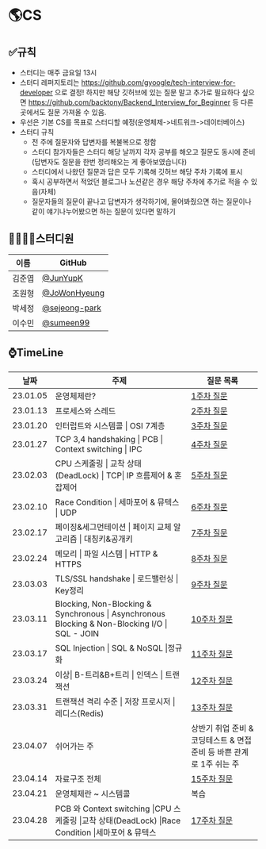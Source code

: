 # 🌎CS

## ✅규칙

* 스터디는 매주 금요일 13시
* 스터디 레퍼지토리는 https://github.com/gyoogle/tech-interview-for-developer 으로 결정! 하지만 해당 깃허브에 있는 질문 말고 추가로 필요하다 싶으면 https://github.com/backtony/Backend_Interview_for_Beginner 등 다른 곳에서도 질문 가져올 수 있음.
* 우선은 기본 CS를 목표로 스터디할 예정(운영체제->네트워크->데이터베이스)
* 스터디 규칙
  * 전 주에 질문자와 답변자를 복불복으로 정함
  * 스터디 참가자들은 스터디 해당 날까지 각자 공부를 해오고 질문도 동시에 준비(답변자도 질문을 한번 정리해오는 게 좋아보였습니다)
  * 스터디에서 나왔던 질문과 답은 모두 기록해 깃허브 해당 주차 기록에 표시
  * 혹시 공부하면서 적었던 블로그나 노션같은 경우 해당 주차에 추가로 적을 수 있음(자체)
  * 질문자들의 질문이 끝나고 답변자가 생각하기에, 물어봐줬으면 하는 질문이나 같이 얘기나누어봤으면 하는 질문이 있다면 말하기



## 👨‍👨‍👧‍👦스터디원

| 이름   | GitHub                                           |
| ------ | ------------------------------------------------ |
| 김준엽 | [@JunYupK](https://github.com/JunYupK)           |
| 조원형 | [@JoWonHyeung](https://github.com/JoWonHyeung)   |
| 박세정 | [@sejeong-park](https://github.com/sejeong-park) |
| 이수민 | [@sumeen99](https://github.com/sumeen99)         |

## ⌚TimeLine

| 날짜     | 주제                             | 질문 목록               |
| -------- | -------------------------------- | ----------------------- |
| 23.01.05 | 운영체제란?                      | [1주차 질문](/1주차.md) |
| 23.01.13 | 프로세스와 스레드                | [2주차 질문](/2주차.md) |
| 23.01.20 | 인터럽트와 시스템콜 \| OSI 7계층 | [3주차 질문](/3주차.md) |
| 23.01.27 | TCP 3,4 handshaking \| PCB \| Context switching \| IPC | [4주차 질문](/4주차.md)                       |
|   23.02.03  |  CPU 스케줄링 \| 교착 상태(DeadLock) \| TCP\| IP 흐름제어 & 혼잡제어                                | [5주차 질문](/5주차.md) |
|23.02.10| Race Condition \| 세마포어 & 뮤텍스 \| UDP|[6주차 질문](/6주차.md) |
|23.02.17| 페이징&세그먼테이션 \| 페이지 교체 알고리즘 \| 대칭키&공개키 | [7주차 질문](/7주차.md)|
|23.02.24| 메모리 \| 파일 시스템 \| HTTP & HTTPS | [8주차 질문](/8주차.md)|
|23.03.03|TLS/SSL handshake \| 로드밸런싱 \| Key정리|[9주차 질문](/9주차.md)|
|23.03.11|Blocking, Non-Blocking & Synchronous \| Asynchronous Blocking & Non-Blocking I/O \| SQL - JOIN|[10주차 질문](/10주차.md)|
|23.03.17| SQL Injection \| SQL & NoSQL \|정규화 |[11주차 질문](/11주차.md) |
|23.03.24| 이상\| B-트리&B+트리 \| 인덱스 \| 트랜잭션 |[12주차 질문](/12주차.md) |
|23.03.31| 트랜잭션 격리 수준 \| 저장 프로시저 \| 레디스(Redis) |[13주차 질문](/13주차.md) |
|23.04.07 | 쉬어가는 주 | 상반기 취업 준비 & 코딩테스트 & 면접 준비 등 바쁜 관계로 1주 쉬는 주 |
|23.04.14| 자료구조 전체 | [15주차 질문](/15주차.md)|
|23.04.21| 운영체제란 ~ 시스템콜 | 복습 |
|23.04.28| PCB 와 Context switching \|CPU 스케줄링 \|교착 상태(DeadLock) \|Race Condition \|세마포어 & 뮤텍스 | [17주차 질문](/17주차.md) |

